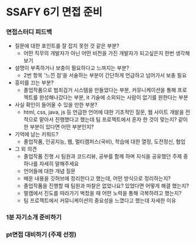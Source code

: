 # SSAFY 6기 면접 준비

### 면접스터디 피드백

* 질문에 대한 포인트를 잘 잡지 못한 것 같은 부분?
  * 어떤 직무의 개발자가 아닌 어떤 비전을 가진 개발자가 되고싶은지 한번 생각해보기
* 설명이 부족하거나 보충이 필요하다고 느껴지는 부분?
  * 2번 항목 '느낀 점'을 서술하는 부분이 간단하게 언급하고 넘어가서 보충 필요
* 흥미를 끄는 부분?
  * 졸업작품으로 범죄검거 시스템을 만들었다는 부분, 커뮤니케이션을 통해 프로젝트를 완성해나갔다는 부분, it 기술에 소외되는 사람이 없기를 원한다는 부분
* 사실 확인이 들어올 수 있을 만한 부분?
  * html, css, java, js 등 언급한 언어에 대한 기초적인 질문, 웹 사이트 개발을 전적으로 맡아서 진행했다고 했는데 팀 프로젝트에서 혼자 한 것이 맞는지? 같이 한 부분이 있다면 어떤 부분인지?
* 기억에 남는 키워드?
  * 졸업작품, 인공지능, 웹, 멀티캠퍼스(국비), 학습에 대한 열정, 도전정신, 협업
* 그 외 의견
  * 졸업작품 진행 시 팀원과 코드리뷰, 공부를 함께 하며 지식을 공유했던 주제 중 하나를 자세히 말해주세요
  * 언어들에 대한 개념 질문
  * 배운 내용을 깃허브에 정리한다고 했는데, 어떤 방식으로 정리하는지?
  * 졸업작품을 진행할 때 팀원과 마찰은 없었나요? 있었다면 어떻게 해결 했는지?
  * 멀캠에서 진도를 따라가기 벅찼을 때 어떤 노력을 통해 극복하려고 했는지?
  * 팀 프로젝트에서 커뮤니케이션의 중요성을 느꼈다고 했는데 자세한 이유

### 1분 자기소개 준비하기

### pt면접 대비하기 (주제 선정)

